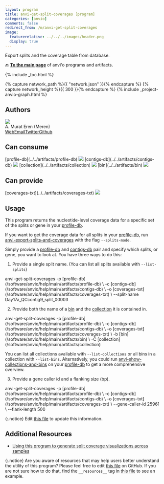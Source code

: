 ```yaml
---
layout: program
title: anvi-get-split-coverages [program]
categories: [anvio]
comments: false
redirect_from: /m/anvi-get-split-coverages
image:
  featurerelative: ../../../images/header.png
  display: true
---
```


Export splits and the coverage table from database.

🔙 **[To the main page](../../)** of anvi'o programs and artifacts.


{% include _toc.html %}
<div id="svg" class="subnetwork"></div>
{% capture network_path %}{{ "network.json" }}{% endcapture %}
{% capture network_height %}{{ 300 }}{% endcapture %}
{% include _project-anvio-graph.html %}


## Authors

<div class="page-author"><div class="page-author-info"><div class="page-person-photo"><img class="page-person-photo-img" src="../../images/authors/meren.jpg" /></div><div class="page-person-info-box"><span class="page-author-name">A. Murat Eren (Meren)</span><div class="page-author-social-box"><a href="http://meren.org" class="person-social" target="_blank"><i class="fa fa-fw fa-home"></i>Web</a><a href="mailto:a.murat.eren@gmail.com" class="person-social" target="_blank"><i class="fa fa-fw fa-envelope-square"></i>Email</a><a href="http://twitter.com/merenbey" class="person-social" target="_blank"><i class="fa fa-fw fa-twitter-square"></i>Twitter</a><a href="http://github.com/meren" class="person-social" target="_blank"><i class="fa fa-fw fa-github"></i>Github</a></div></div></div></div>



## Can consume


<p style="text-align: left" markdown="1"><span class="artifact-r">[profile-db](../../artifacts/profile-db) <img src="../../images/icons/DB.png" class="artifact-icon-mini" /></span> <span class="artifact-r">[contigs-db](../../artifacts/contigs-db) <img src="../../images/icons/DB.png" class="artifact-icon-mini" /></span> <span class="artifact-r">[collection](../../artifacts/collection) <img src="../../images/icons/COLLECTION.png" class="artifact-icon-mini" /></span> <span class="artifact-r">[bin](../../artifacts/bin) <img src="../../images/icons/BIN.png" class="artifact-icon-mini" /></span></p>


## Can provide


<p style="text-align: left" markdown="1"><span class="artifact-p">[coverages-txt](../../artifacts/coverages-txt) <img src="../../images/icons/TXT.png" class="artifact-icon-mini" /></span></p>


## Usage


This program returns the nucleotide-level coverage data for a specific set of the splits or gene in your <span class="artifact-n">[profile-db](/software/anvio/help/main/artifacts/profile-db)</span>. 

If you want to get the coverage data for all splits in your <span class="artifact-n">[profile-db](/software/anvio/help/main/artifacts/profile-db)</span>, run <span class="artifact-p">[anvi-export-splits-and-coverages](/software/anvio/help/main/programs/anvi-export-splits-and-coverages)</span> with the flag `--splits-mode`. 

Simply provide a <span class="artifact-n">[profile-db](/software/anvio/help/main/artifacts/profile-db)</span> and <span class="artifact-n">[contigs-db](/software/anvio/help/main/artifacts/contigs-db)</span> pair and specify which splits, or gene, you want to look at. You have three ways to do this: 

1.  Provide a single split name. (You can list all splits available with `--list-splits`)

<div class="codeblock" markdown="1">
anvi&#45;get&#45;split&#45;coverages &#45;p <span class="artifact&#45;n">[profile&#45;db](/software/anvio/help/main/artifacts/profile&#45;db)</span> \
                         &#45;c <span class="artifact&#45;n">[contigs&#45;db](/software/anvio/help/main/artifacts/contigs&#45;db)</span> \
                         &#45;o <span class="artifact&#45;n">[coverages&#45;txt](/software/anvio/help/main/artifacts/coverages&#45;txt)</span> \ 
                         &#45;&#45;split&#45;name Day17a_QCcontig9_split_00003
</div>


2. Provide both the name of a <span class="artifact-n">[bin](/software/anvio/help/main/artifacts/bin)</span> and the <span class="artifact-n">[collection](/software/anvio/help/main/artifacts/collection)</span> it is contained in. 

<div class="codeblock" markdown="1">
anvi&#45;get&#45;split&#45;coverages &#45;p <span class="artifact&#45;n">[profile&#45;db](/software/anvio/help/main/artifacts/profile&#45;db)</span> \
                         &#45;c <span class="artifact&#45;n">[contigs&#45;db](/software/anvio/help/main/artifacts/contigs&#45;db)</span> \
                         &#45;o <span class="artifact&#45;n">[coverages&#45;txt](/software/anvio/help/main/artifacts/coverages&#45;txt)</span> \ 
                         &#45;b <span class="artifact&#45;n">[bin](/software/anvio/help/main/artifacts/bin)</span> \
                         &#45;C <span class="artifact&#45;n">[collection](/software/anvio/help/main/artifacts/collection)</span>
</div>

You can list all collections available with `--list-collections` or all bins in a collection with `--list-bins`. Alternatively, you could run <span class="artifact-p">[anvi-show-collections-and-bins](/software/anvio/help/main/programs/anvi-show-collections-and-bins)</span> on your <span class="artifact-n">[profile-db](/software/anvio/help/main/artifacts/profile-db)</span> to get a more comprehensive overview. 

3. Provide a gene caller id and a flanking size (bp).

<div class="codeblock" markdown="1">
anvi&#45;get&#45;split&#45;coverages &#45;p <span class="artifact&#45;n">[profile&#45;db](/software/anvio/help/main/artifacts/profile&#45;db)</span> \
                         &#45;c <span class="artifact&#45;n">[contigs&#45;db](/software/anvio/help/main/artifacts/contigs&#45;db)</span> \
                         &#45;o <span class="artifact&#45;n">[coverages&#45;txt](/software/anvio/help/main/artifacts/coverages&#45;txt)</span> \ 
                         &#45;&#45;gene&#45;caller&#45;id 25961 \
                         &#45;&#45;flank&#45;length 500
</div>


{:.notice}
Edit [this file](https://github.com/merenlab/anvio/tree/master/anvio/docs/programs/anvi-get-split-coverages.md) to update this information.


## Additional Resources


* [Using this program to generate split coverage visualizations across samples](http://merenlab.org/2019/11/25/visualizing-coverages/#visualize-only-the-coverage-of-a-split-across-samples)


{:.notice}
Are you aware of resources that may help users better understand the utility of this program? Please feel free to edit [this file](https://github.com/merenlab/anvio/tree/master/bin/anvi-get-split-coverages) on GitHub. If you are not sure how to do that, find the `__resources__` tag in [this file](https://github.com/merenlab/anvio/blob/master/bin/anvi-interactive) to see an example.
